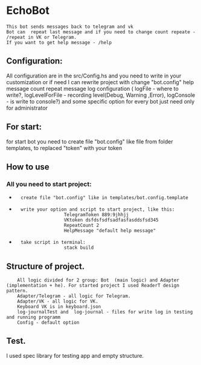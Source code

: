 # EchoBot

    This bot sends messages back to telegram and vk
    Bot can  repeat last message and if you need to change count repeate - /repeat in VK or Telegram.
    If you want to get help message - /help



## Configuration:
  All configuration are in the src/Config.hs and you need to write in your customization or if need I can rewrite project with change "bot.config"
        help message
        count repeat message
        log configuration ( logFile - where to write?, logLevelForFile - recording level(Debug, Warning ,Error), logConsole  - is write to console?)
        and some specific option for every bot just need only for administrator

## For start:
   for start bot you need to create file "bot.config" like file from folder templates, to replaced "token" with your token

##  How to use

### All you need to start project:

*       create file "bot.config" like in templates/bot.config.template 
*       write your option and script to start project, like this:
                        TelegramToken 889:9jhhjj
                        VKtoken dsfdsfsdfsadfasfasddsfsd345
                        RepeatCount 2
                        HelpMessage "default help message"

*       take script in terminal:
                        stack build
## Structure of project.
        All logic divided for 2 group: Bot  (main logic) and Adapter (implementation + he). For started project I used ReaderT design pattern. 
        Adapter/Telegram - all logic for Telegram.
        Adapter/VK - all logic for VK.
        Keyboard VK is in keyboard.json
        log-journalTest and  log-journal - files for write log in testing and running programm
        Config - default option  



## Test.
I used spec library for testing app and empty structure.
